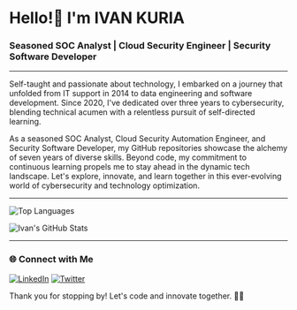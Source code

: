 # Hello!👋 I'm **IVAN KURIA**
### Seasoned SOC Analyst | Cloud Security Engineer | Security Software Developer

---

Self-taught and passionate about technology, I embarked on a journey that unfolded from IT support in 2014 to data engineering and software development. Since 2020, I've dedicated over three years to cybersecurity, blending technical acumen with a relentless pursuit of self-directed learning.

As a seasoned SOC Analyst, Cloud Security Automation Engineer, and Security Software Developer, my GitHub repositories showcase the alchemy of seven years of diverse skills. Beyond code, my commitment to continuous learning propels me to stay ahead in the dynamic tech landscape. Let's explore, innovate, and learn together in this ever-evolving world of cybersecurity and technology optimization.

---

![Top Languages](https://github-readme-stats.vercel.app/api/top-langs/?username=i-am-ivan&layout=compact&theme=dark)

![Ivan's GitHub Stats](https://github-readme-stats.vercel.app/api?username=i-am-ivan&show_icons=true&theme=dark)

---

### 🌐 Connect with Me
[![LinkedIn](https://img.shields.io/badge/-LinkedIn-blue?style=flat-square&logo=linkedin&logoColor=white&link=https://www.linkedin.com/in/ivan-j-kuria-p/)](https://www.linkedin.com/in/ivan-j-kuria-p/) [![Twitter](https://img.shields.io/badge/-Twitter-1DA1F2?style=flat-square&logo=twitter&logoColor=white&link=https://twitter.com/@jovicorp-studio/)](https://twitter.com/@jovicorp-studio/)

Thank you for stopping by! Let's code and innovate together. 🚀✨

